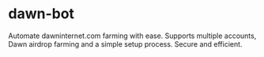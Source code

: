 # dawn-bot
Automate dawninternet.com farming with ease. Supports multiple accounts, Dawn airdrop farming and a simple setup process. Secure and efficient.
